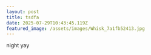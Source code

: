 ```yaml
---
layout: post
title: tsdfa
date: 2025-07-29T10:43:45.119Z
featured_image: /assets/images/Whisk_7a1fb52413.jpg
---
```

n﻿ight yay